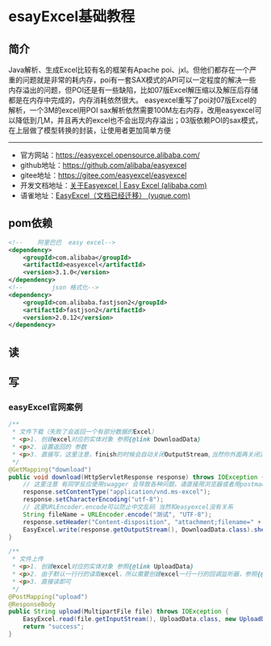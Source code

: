 # esayExcel基础教程

## 简介

Java解析、生成Excel比较有名的框架有Apache poi、jxl。但他们都存在一个严重的问题就是非常的耗内存，poi有一套SAX模式的API可以一定程度的解决一些内存溢出的问题，但POI还是有一些缺陷，比如07版Excel解压缩以及解压后存储都是在内存中完成的，内存消耗依然很大。
easyexcel重写了poi对07版Excel的解析，一个3M的excel用POI sax解析依然需要100M左右内存，改用easyexcel可以降低到几M，并且再大的excel也不会出现内存溢出；03版依赖POI的sax模式，在上层做了模型转换的封装，让使用者更加简单方便

---

- 官方网站：https://easyexcel.opensource.alibaba.com/
- github地址：https://github.com/alibaba/easyexcel
- gitee地址：https://gitee.com/easyexcel/easyexcel
- 开发文档地址：[关于Easyexcel | Easy Excel (alibaba.com)](https://easyexcel.opensource.alibaba.com/docs/current/)
- 语雀地址：[EasyExcel（文档已经迁移） (yuque.com)](https://www.yuque.com/easyexcel/doc/easyexcel)

## pom依赖

```xml
<!--    阿里巴巴  easy excel-->
<dependency>
    <groupId>com.alibaba</groupId>
    <artifactId>easyexcel</artifactId>
    <version>3.1.0</version>
</dependency>
<!--        json 格式化-->
<dependency>
    <groupId>com.alibaba.fastjson2</groupId>
    <artifactId>fastjson2</artifactId>
    <version>2.0.12</version>
</dependency>
```

## 读

## 写

### easyExcel官网案例

```java
/**
 * 文件下载（失败了会返回一个有部分数据的Excel）
 * <p>1. 创建excel对应的实体对象 参照{@link DownloadData}
 * <p>2. 设置返回的 参数
 * <p>3. 直接写，这里注意，finish的时候会自动关闭OutputStream,当然你外面再关闭流问题不大
 */
@GetMapping("download")
public void download(HttpServletResponse response) throws IOException {
    // 这里注意 有同学反应使用swagger 会导致各种问题，请直接用浏览器或者用postman
    response.setContentType("application/vnd.ms-excel");
    response.setCharacterEncoding("utf-8");
    // 这里URLEncoder.encode可以防止中文乱码 当然和easyexcel没有关系
    String fileName = URLEncoder.encode("测试", "UTF-8");
    response.setHeader("Content-disposition", "attachment;filename=" + fileName + ".xlsx");
    EasyExcel.write(response.getOutputStream(), DownloadData.class).sheet("模板").doWrite(data());
}

/**
 * 文件上传
 * <p>1. 创建excel对应的实体对象 参照{@link UploadData}
 * <p>2. 由于默认一行行的读取excel，所以需要创建excel一行一行的回调监听器，参照{@link UploadDataListener}
 * <p>3. 直接读即可
 */
@PostMapping("upload")
@ResponseBody
public String upload(MultipartFile file) throws IOException {
    EasyExcel.read(file.getInputStream(), UploadData.class, new UploadDataListener(uploadDAO)).sheet().doRead();
    return "success";
}
```

